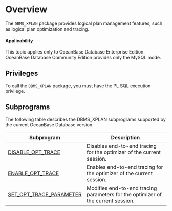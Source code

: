 # Overview

The `DBMS_XPLAN` package provides logical plan management features, such as logical plan optimization and tracing.

<main id="notice" >
    <h4>Applicability</h4>
    <p>This topic applies only to OceanBase Database Enterprise Edition. OceanBase Database Community Edition provides only the MySQL mode. </p>
  </main>

## Privileges

To call the `DBMS_XPLAN` package, you must have the PL SQL execution privilege.

## Subprograms

The following table describes the DBMS_XPLAN subprograms supported by the current OceanBase Database version.

| Subprogram | Description |
| --- | --- |
| [DISABLE_OPT_TRACE](../20700.dbms-xplan-oracle/200.disable-opt-trace-oracle.md) | Disables end-to-end tracing for the optimizer of the current session.  |
| [ENABLE_OPT_TRACE](../20700.dbms-xplan-oracle/300.enable-opt-trace-oracle.md) | Enables end-to-end tracing for the optimizer of the current session.  |
| [SET_OPT_TRACE_PARAMETER](../20700.dbms-xplan-oracle/400.set-opt-trace-parameter-oracle.md) | Modifies end-to-end tracing parameters for the optimizer of the current session.  |
